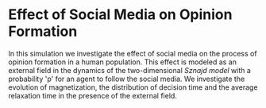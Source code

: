 # Effect of Social Media on Opinion Formation
In this simulation we investigate the effect of social media on the process of opinion formation in a human population. This effect is modeled as an external field in the dynamics of the two-dimensional *Sznajd model* with a probability 'p' for an agent to follow the social media. We investigate the evolution of magnetization, the distribution of decision time and the average relaxation time in the presence of the external field.
